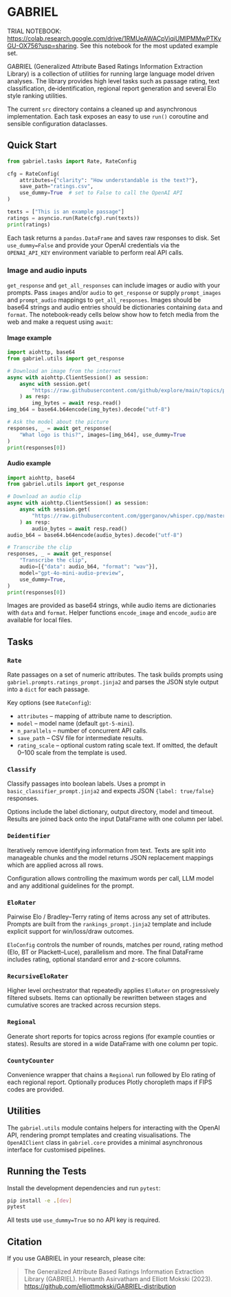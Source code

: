 # GABRIEL

TRIAL NOTEBOOK: https://colab.research.google.com/drive/1RMUeAWACpViqiUMlPMMwPTKyGU-OX756?usp=sharing. See this notebook for the most updated example set.

GABRIEL (Generalized Attribute Based Ratings Information Extraction Library) is a collection of utilities for running large language model driven analyses.  The library provides high level tasks such as passage rating, text classification, de‑identification, regional report generation and several Elo style ranking utilities.

The current `src` directory contains a cleaned up and asynchronous implementation.  Each task exposes an easy to use `run()` coroutine and sensible configuration dataclasses. 

## Quick Start

```python
from gabriel.tasks import Rate, RateConfig

cfg = RateConfig(
    attributes={"clarity": "How understandable is the text?"},
    save_path="ratings.csv",
    use_dummy=True  # set to False to call the OpenAI API
)

texts = ["This is an example passage"]
ratings = asyncio.run(Rate(cfg).run(texts))
print(ratings)
```

Each task returns a `pandas.DataFrame` and saves raw responses to disk.  Set `use_dummy=False` and provide your OpenAI credentials via the `OPENAI_API_KEY` environment variable to perform real API calls.

### Image and audio inputs

`get_response` and `get_all_responses` can include images or audio with your prompts. Pass `images` and/or `audio` to `get_response` or supply `prompt_images` and `prompt_audio` mappings to `get_all_responses`. Images should be base64 strings and audio entries should be dictionaries containing `data` and `format`. The notebook‑ready cells below show how to fetch media from the web and make a request using `await`:

#### Image example

```python
import aiohttp, base64
from gabriel.utils import get_response

# Download an image from the internet
async with aiohttp.ClientSession() as session:
    async with session.get(
        "https://raw.githubusercontent.com/github/explore/main/topics/python/python.png"
    ) as resp:
        img_bytes = await resp.read()
img_b64 = base64.b64encode(img_bytes).decode("utf-8")

# Ask the model about the picture
responses, _ = await get_response(
    "What logo is this?", images=[img_b64], use_dummy=True
)
print(responses[0])
```

#### Audio example

```python
import aiohttp, base64
from gabriel.utils import get_response

# Download an audio clip
async with aiohttp.ClientSession() as session:
    async with session.get(
        "https://raw.githubusercontent.com/ggerganov/whisper.cpp/master/samples/jfk.wav"
    ) as resp:
        audio_bytes = await resp.read()
audio_b64 = base64.b64encode(audio_bytes).decode("utf-8")

# Transcribe the clip
responses, _ = await get_response(
    "Transcribe the clip",
    audio=[{"data": audio_b64, "format": "wav"}],
    model="gpt-4o-mini-audio-preview",
    use_dummy=True,
)
print(responses[0])
```

Images are provided as base64 strings, while audio items are dictionaries with `data` and `format`. Helper functions `encode_image` and `encode_audio` are available for local files.


## Tasks

### `Rate`
Rate passages on a set of numeric attributes.  The task builds prompts using `gabriel.prompts.ratings_prompt.jinja2` and parses the JSON style output into a `dict` for each passage.

Key options (see `RateConfig`):
- `attributes` – mapping of attribute name to description.
- `model` – model name (default `gpt-5-mini`).
- `n_parallels` – number of concurrent API calls.
- `save_path` – CSV file for intermediate results.
- `rating_scale` – optional custom rating scale text. If omitted, the default 0–100 scale from the template is used.

### `Classify`
Classify passages into boolean labels.  Uses a prompt in `basic_classifier_prompt.jinja2` and expects JSON `{label: true/false}` responses.

Options include the label dictionary, output directory, model and timeout.  Results are joined back onto the input DataFrame with one column per label.

### `Deidentifier`
Iteratively remove identifying information from text.  Texts are split into manageable chunks and the model returns JSON replacement mappings which are applied across all rows.

Configuration allows controlling the maximum words per call, LLM model and any additional guidelines for the prompt.

### `EloRater`
Pairwise Elo / Bradley–Terry rating of items across any set of attributes.  Prompts are built from the `rankings_prompt.jinja2` template and include explicit support for win/loss/draw outcomes.

`EloConfig` controls the number of rounds, matches per round, rating method (Elo, BT or Plackett–Luce), parallelism and more.  The final DataFrame includes rating, optional standard error and z-score columns.

### `RecursiveEloRater`
Higher level orchestrator that repeatedly applies `EloRater` on progressively filtered subsets.  Items can optionally be rewritten between stages and cumulative scores are tracked across recursion steps.

### `Regional`
Generate short reports for topics across regions (for example counties or states).  Results are stored in a wide DataFrame with one column per topic.

### `CountyCounter`
Convenience wrapper that chains a `Regional` run followed by Elo rating of each regional report.  Optionally produces Plotly choropleth maps if FIPS codes are provided.

## Utilities

The `gabriel.utils` module contains helpers for interacting with the OpenAI API, rendering prompt templates and creating visualisations.  The `OpenAIClient` class in `gabriel.core` provides a minimal asynchronous interface for customised pipelines.

## Running the Tests

Install the development dependencies and run `pytest`:

```bash
pip install -e .[dev]
pytest
```

All tests use `use_dummy=True` so no API key is required.

## Citation

If you use GABRIEL in your research, please cite:

> The Generalized Attribute Based Ratings Information Extraction Library (GABRIEL). Hemanth Asirvatham and Elliott Mokski (2023). <https://github.com/elliottmokski/GABRIEL-distribution>
